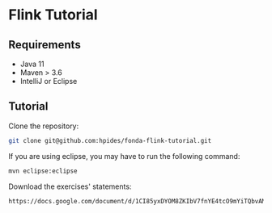 # Flink Tutorial


## Requirements

- Java 11
- Maven > 3.6
- IntelliJ or Eclipse

## Tutorial

Clone the repository:
   ```bash
   git clone git@github.com:hpides/fonda-flink-tutorial.git
   ```

If you are using eclipse, you may have to run the following command:
```bash
mvn eclipse:eclipse
```

Download the exercises' statements:
```bash
https://docs.google.com/document/d/1CI85yxDYOM8ZKIbV7fnYE4tcO9mYiTQbvAMOBwXadEY/edit?usp=sharing
```


